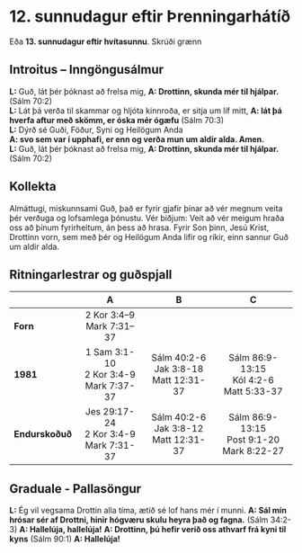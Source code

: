 # 12. sunnudagur eftir Þrenningarhátíð

Eða **13. sunnudagur eftir hvítasunnu**.
Skrúði grænn

## Introitus – Inngöngusálmur

**L:** Guð, lát þér þóknast að frelsa mig,
**A: Drottinn, skunda mér til hjálpar.** (Sálm 70:2)  
**L:** Lát þá verða til skammar og hljóta kinnroða, er sitja um líf mitt,
**A: lát þá hverfa aftur með skömm, er óska mér ógæfu** (Sálm 70:3)  
**L:** Dýrð sé Guði, Föður, Syni og Heilögum Anda  
**A: svo sem var í upphafi, er enn og verða mun um aldir alda. Amen.**  
**L:** Guð, lát þér þóknast að frelsa mig,
**A: Drottinn, skunda mér til hjálpar.** (Sálm 70:2)  

## Kollekta

Almáttugi, miskunnsami Guð, það er fyrir gjafir þínar að vér megnum veita þér verðuga og lofsamlega þónustu. Vér biðjum: Veit að vér meigum hraða oss að þínum fyrirheitum, án þess að hrasa. Fyrir Son þinn, Jesú Krist, Drottinn vorn, sem með þér og Heilögum Anda lifir og ríkir, einn sannur Guð um aldir alda.

## Ritningarlestrar og guðspjall

| |**A**|**B**|**C**|
|:---|:---:|:---:|:---:|
|**Forn**|2 Kor 3:4–9<br>Mark 7:31–37| <br> <br> | <br> <br> |
|**1981**|1 Sam 3:1-10<br>2 Kor 3:4-9<br>Mark 7:37-37|Sálm 40:2-6<br>Jak 3:8-18<br>Matt 12:31-37|Sálm 86:9-13:15<br>Kól 4:2-6<br>Matt 5:33-37|
|**Endurskoðuð**|Jes 29:17-24<br>2 Kor 3:4-9<br>Mark 7:31-37|Sálm 40:2-6<br>Jak 3:8-12<br>Matt 12:31-37|Sálm 86:9-13:15<br>Post 9:1-20<br>Mark 8:22-27|

## Graduale - Pallasöngur

**L:** Ég vil vegsama Drottin alla tíma, ætíð sé lof hans mér í munni.
**A: Sál mín hrósar sér af Drottni, hinir hógværu skulu heyra það og fagna.** (Sálm 34:2-3)
**A: Hallelúja, hallelúja!**
**A: Drottinn, þú hefir verið oss athvarf frá kyni til kyns** (Sálm 90:1)
**A: Hallelúja!**
